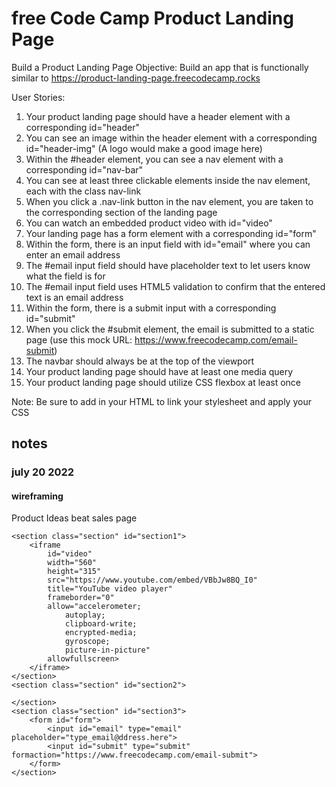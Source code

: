 # free Code Camp Product Landing Page

Build a Product Landing Page
Objective: Build an app that is functionally similar to https://product-landing-page.freecodecamp.rocks

User Stories:

1. Your product landing page should have a header element with a corresponding id="header"
2. You can see an image within the header element with a corresponding id="header-img" (A logo would make a good image here)
3. Within the #header element, you can see a nav element with a corresponding id="nav-bar"
4. You can see at least three clickable elements inside the nav element, each with the class nav-link
5. When you click a .nav-link button in the nav element, you are taken to the corresponding section of the landing page
6. You can watch an embedded product video with id="video"
7. Your landing page has a form element with a corresponding id="form"
8. Within the form, there is an input field with id="email" where you can enter an email address
9. The #email input field should have placeholder text to let users know what the field is for
10. The #email input field uses HTML5 validation to confirm that the entered text is an email address
11. Within the form, there is a submit input with a corresponding id="submit"
12. When you click the #submit element, the email is submitted to a static page (use this mock URL: https://www.freecodecamp.com/email-submit)
13. The navbar should always be at the top of the viewport
14. Your product landing page should have at least one media query
15. Your product landing page should utilize CSS flexbox at least once

Note: Be sure to add <link rel="stylesheet" href="styles.css"> in your HTML to link your stylesheet and apply your CSS

## notes
### july 20 2022

#### wireframing 
Product Ideas
    beat sales page




    <section class="section" id="section1">
        <iframe 
            id="video"
            width="560" 
            height="315" 
            src="https://www.youtube.com/embed/VBbJw8BQ_I0" 
            title="YouTube video player" 
            frameborder="0" 
            allow="accelerometer; 
                autoplay; 
                clipboard-write; 
                encrypted-media; 
                gyroscope; 
                picture-in-picture" 
            allowfullscreen>
        </iframe>
    </section>
    <section class="section" id="section2">

    </section>
    <section class="section" id="section3">
        <form id="form">
            <input id="email" type="email" placeholder="type_email@ddress.here">
            <input id="submit" type="submit" formaction="https://www.freecodecamp.com/email-submit">
        </form>
    </section>